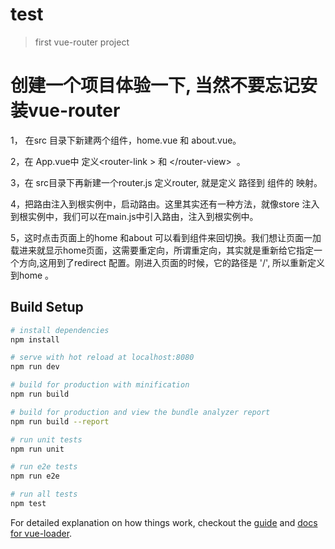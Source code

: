 # test

> first vue-router project
# 创建一个项目体验一下, 当然不要忘记安装vue-router
1， 在src 目录下新建两个组件，home.vue 和 about.vue。

2，在 App.vue中 定义\<router-link > 和 \</router-view>  。

3，在 src目录下再新建一个router.js 定义router, 就是定义 路径到 组件的 映射。

4，把路由注入到根实例中，启动路由。这里其实还有一种方法，就像store 注入到根实例中，我们可以在main.js中引入路由，注入到根实例中。

5，这时点击页面上的home 和about 可以看到组件来回切换。我们想让页面一加载进来就显示home页面，这需要重定向，所谓重定向，其实就是重新给它指定一个方向,这用到了redirect 配置。刚进入页面的时候，它的路径是 '/', 所以重新定义到home 。
## Build Setup

``` bash
# install dependencies
npm install

# serve with hot reload at localhost:8080
npm run dev

# build for production with minification
npm run build

# build for production and view the bundle analyzer report
npm run build --report

# run unit tests
npm run unit

# run e2e tests
npm run e2e

# run all tests
npm test
```

For detailed explanation on how things work, checkout the [guide](http://vuejs-templates.github.io/webpack/) and [docs for vue-loader](http://vuejs.github.io/vue-loader).
